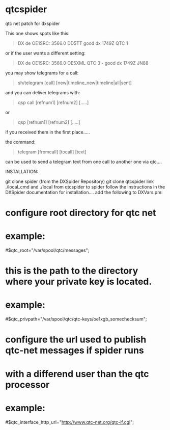 # qtcspider
qtc net patch for dxspider


This one shows spots like this: 

> DX de OE1SRC:     3566.0  DD5TT        good dx                       1749Z QTC 1

or if the user wants a different setting: 
> DX de OE1SRC:     3566.0  OE5XML       QTC 3 - good dx               1749Z JN88

you may show telegrams for a call:
> sh/telegram [call] [new|timeline_new|timeline|all|sent]

and you can deliver telegrams with: 

> qsp call [refnum1] [refnum2] [.....]

or 
> qsp [refnum1] [refnum2] [.....]

if you received them in the first place.....

the command: 
> telegram [fromcall] [tocall] [text]

can be used to send a telegram text from one call to another one via qtc.... 

INSTALLATION: 

git clone spider  (from the DXSpider Repository)
git clone qtcspider 
link ./local_cmd and ./local from qtcspider to spider 
follow the instructions in the DXSpider documentation for installation.... 
add the following to DXVars.pm:

 # configure root directory for qtc net 

 # example: 

 #$qtc_root="/var/spool/qtc/messages"; 
 

 # this is the path to the directory where your private key is located.

 # example:

 #$qtc_privpath="/var/spool/qtc/qtc-keys/oe1xgb_somechecksum"; 


 # configure the url used to publish qtc-net messages if spider runs 

 # with a differend user than the qtc processor 

 # example:

 #$qtc_interface_http_url="http://www.qtc-net.org/qtc-if.cgi"; 
